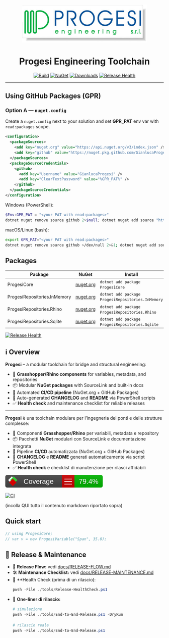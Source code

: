 <!-- PROGESI:HERO:START -->
<p align="center">
  <img src="docs/assets/progesi-logo.jpg" alt="Progesi Logo" width="400"/>
</p>

<h1 align="center">Progesi Engineering Toolchain</h1>

<p align="center">
  <a href="https://github.com/GianlucaProgesi/Progesi/actions/workflows/release.yml"><img src="https://github.com/GianlucaProgesi/Progesi/actions/workflows/release.yml/badge.svg" alt="Build"/></a>
  <a href="https://www.nuget.org/packages/ProgesiCore"><img src="https://img.shields.io/nuget/v/ProgesiCore.svg" alt="NuGet"/></a>
  <a href="https://www.nuget.org/packages/ProgesiCore"><img src="https://img.shields.io/nuget/dt/ProgesiCore.svg" alt="Downloads"/></a>
  <a href="tools/Release-HealthCheck.ps1"><img src="https://img.shields.io/badge/Release%20Health-Run%20check-2ea44f?logo=powershell&logoColor=white" alt="Release Health"/></a>
</p>

---
<!-- PROGESI:HERO:END -->

<!-- PROGESI:GPR:START -->
## Using GitHub Packages (GPR)

### Option A — `nuget.config`

Create a `nuget.config` next to your solution and set **GPR_PAT** env var with `read:packages` scope.

```xml
<configuration>
  <packageSources>
    <add key="nuget.org" value="https://api.nuget.org/v3/index.json" />
    <add key="github" value="https://nuget.pkg.github.com/GianlucaProgesi/index.json" />
  </packageSources>
  <packageSourceCredentials>
    <github>
      <add key="Username" value="GianlucaProgesi" />
      <add key="ClearTextPassword" value="%GPR_PAT%" />
    </github>
  </packageSourceCredentials>
</configuration>
```

Windows (PowerShell):
```powershell
$Env:GPR_PAT = "<your PAT with read:packages>"
dotnet nuget remove source github 2>$null; dotnet nuget add source "https://nuget.pkg.github.com/GianlucaProgesi/index.json" --name "github" --username "GianlucaProgesi" --password "$Env:GPR_PAT" --store-password-in-clear-text
```

macOS/Linux (bash):
```bash
export GPR_PAT="<your PAT with read:packages>"
dotnet nuget remove source github >/dev/null 2>&1; dotnet nuget add source "https://nuget.pkg.github.com/GianlucaProgesi/index.json" --name "github" --username "GianlucaProgesi" --password "$GPR_PAT" --store-password-in-clear-text
```
<!-- PROGESI:GPR:END -->

<!-- PROGESI:PACKAGES:START -->
## Packages

| Package | NuGet | Install |
|---|---|---|
| ProgesiCore | [nuget.org](https://www.nuget.org/packages/ProgesiCore) | `dotnet add package ProgesiCore` |
| ProgesiRepositories.InMemory | [nuget.org](https://www.nuget.org/packages/ProgesiRepositories.InMemory) | `dotnet add package ProgesiRepositories.InMemory` |
| ProgesiRepositories.Rhino | [nuget.org](https://www.nuget.org/packages/ProgesiRepositories.Rhino) | `dotnet add package ProgesiRepositories.Rhino` |
| ProgesiRepositories.Sqlite | [nuget.org](https://www.nuget.org/packages/ProgesiRepositories.Sqlite) | `dotnet add package ProgesiRepositories.Sqlite` |
<!-- PROGESI:PACKAGES:END -->

<!-- PROGESI:BADGES:START -->
[![Release Health](https://img.shields.io/badge/Release%20Health-Run%20check-2ea44f?logo=powershell&logoColor=white)](tools/Release-HealthCheck.ps1)
<!-- PROGESI:BADGES:END -->

<!-- PROGESI:OVERVIEW:START -->

## ℹ️ Overview

**Progesi** – a modular toolchain for bridge and structural engineering:
- 🧩 **Grasshopper/Rhino components** for variables, metadata, and repositories
- 📦 Modular **NuGet packages** with SourceLink and built-in docs
- 🚀 Automated **CI/CD pipeline** (NuGet.org + GitHub Packages)
- 📝 Auto-generated **CHANGELOG** and **README** via PowerShell scripts
- ✅ **Health check** and maintenance checklist for reliable releases

---

**Progesi** è una toolchain modulare per l’ingegneria dei ponti e delle strutture complesse:
- 🧩 Componenti **Grasshopper/Rhino** per variabili, metadata e repository
- 📦 Pacchetti **NuGet** modulari con SourceLink e documentazione integrata
- 🚀 Pipeline **CI/CD** automatizzata (NuGet.org + GitHub Packages)
- 📝 **CHANGELOG** e **README** generati automaticamente via script PowerShell
- ✅ **Health check** e checklist di manutenzione per rilasci affidabili

<!-- PROGESI:OVERVIEW:END -->


![Coverage](docs/coverage/badge_linecoverage.svg)

[![CI](https://github.com/GianlucaProgesi/Progesi/actions/workflows/ci.yml/badge.svg?branch=main)](https://github.com/GianlucaProgesi/Progesi/actions/workflows/ci.yml)

(incolla QUI tutto il contenuto markdown riportato sopra)

<!-- PROGESI:QUICKSTART:START -->
## Quick start

```csharp
// using ProgesiCore;
// var v = new ProgesiVariable("Span", 35.0);
```
<!-- PROGESI:QUICKSTART:END -->

<!-- PROGESI:RELMAINT:START -->

## 🔧 Release & Maintenance

- 📖 **Release Flow:** vedi [docs/RELEASE-FLOW.md](docs/RELEASE-FLOW.md)  
- 🛠️ **Maintenance Checklist:** vedi [docs/RELEASE-MAINTENANCE.md](docs/RELEASE-MAINTENANCE.md)  
- 🚦 **Health Check (prima di un rilascio):
  ```powershell
  pwsh -File ./tools/Release-HealthCheck.ps1
  ```
- 🚀 **One-liner di rilascio:**
  ```powershell
  # simulazione
  pwsh -File ./tools/End-to-End-Release.ps1 -DryRun

  # rilascio reale
  pwsh -File ./tools/End-to-End-Release.ps1
  ```

<!-- PROGESI:RELMAINT:END -->
